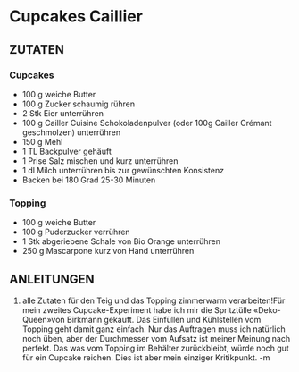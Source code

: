 # Cupcakes Caillier


## ZUTATEN
### Cupcakes
* 100 g weiche Butter
* 100 g Zucker schaumig rühren
* 2 Stk Eier unterrühren
* 100 g Cailler Cuisine Schokoladenpulver (oder 100g Cailler Crémant geschmolzen) unterrühren
* 150 g Mehl
* 1 TL Backpulver gehäuft
* 1 Prise Salz mischen und kurz unterrühren
* 1 dl Milch unterrühren bis zur gewünschten Konsistenz
* Backen bei 180 Grad 25-30 Minuten

### Topping
* 100 g weiche Butter
* 100 g Puderzucker verrühren
* 1 Stk abgeriebene Schale von Bio Orange unterrühren
* 250 g Mascarpone kurz von Hand unterrühren

## ANLEITUNGEN
1. alle Zutaten für den Teig und das Topping zimmerwarm verarbeiten!Für mein zweites Cupcake-Experiment habe ich mir die Spritztülle «Deko-Queen»von Birkmann gekauft. Das Einfüllen und Kühlstellen vom Topping geht damit ganz einfach. Nur das Auftragen muss ich natürlich noch üben, aber der Durchmesser vom Aufsatz ist meiner Meinung nach perfekt. Das was vom Topping im Behälter zurückbleibt, würde noch gut für ein Cupcake reichen. Dies ist aber mein einziger Kritikpunkt.
-m